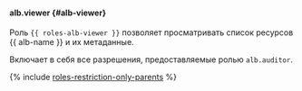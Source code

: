 #### alb.viewer {#alb-viewer}

Роль `{{ roles-alb-viewer }}` позволяет просматривать список ресурсов {{ alb-name }} и их метаданные.

Включает в себя все разрешения, предоставляемые ролью `alb.auditor`.

{% include [roles-restriction-only-parents](./iam/roles-restriction-only-parents.md) %}
